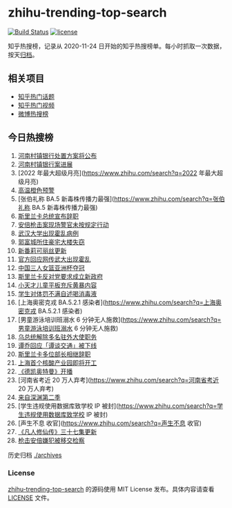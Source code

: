 # zhihu-trending-top-search

[![Build Status](https://github.com/justjavac/zhihu-trending-top-search/workflows/ci/badge.svg?branch=main)](https://github.com/justjavac/zhihu-trending-top-search/actions)
[![license](https://img.shields.io/github/license/justjavac/zhihu-trending-top-search)](https://github.com/justjavac/zhihu-trending-top-search/blob/main/LICENSE)

知乎热搜榜，记录从 2020-11-24 日开始的知乎热搜榜单。每小时抓取一次数据，按天[归档](./archives)。

## 相关项目

- [知乎热门话题](https://github.com/justjavac/zhihu-trending-hot-questions)
- [知乎热门视频](https://github.com/justjavac/zhihu-trending-hot-video)
- [微博热搜榜](https://github.com/justjavac/weibo-trending-hot-search)

## 今日热搜榜

<!-- BEGIN -->
<!-- 最后更新时间 Mon Jul 11 2022 21:34:51 GMT+0800 (China Standard Time) -->

1. [河南村镇银行处置方案将公布](https://www.zhihu.com/search?q=河南村镇银行处置方案将公布)
1. [河南村镇银行案进展](https://www.zhihu.com/search?q=河南村镇银行案进展)
1. [2022 年最大超级月亮](https://www.zhihu.com/search?q=2022 年最大超级月亮)
1. [高温橙色预警](https://www.zhihu.com/search?q=高温橙色预警)
1. [张伯礼称 BA.5 新毒株传播力最强](https://www.zhihu.com/search?q=张伯礼称 BA.5 新毒株传播力最强)
1. [斯里兰卡总统宣布辞职](https://www.zhihu.com/search?q=斯里兰卡总统宣布辞职)
1. [安倍枪击案现场警官未按规定行动](https://www.zhihu.com/search?q=安倍枪击案现场警官未按规定行动)
1. [武汉大学出现霍乱病例](https://www.zhihu.com/search?q=武汉大学出现霍乱病例)
1. [郭富城所住豪宅大楼失窃](https://www.zhihu.com/search?q=郭富城所住豪宅大楼失窃)
1. [新番莉可丽丝更新](https://www.zhihu.com/search?q=新番莉可丽丝更新)
1. [官方回应网传武大出现霍乱](https://www.zhihu.com/search?q=官方回应网传武大出现霍乱)
1. [中国三人女篮亚洲杯夺冠](https://www.zhihu.com/search?q=中国三人女篮亚洲杯夺冠)
1. [斯里兰卡反对党要求成立新政府](https://www.zhihu.com/search?q=斯里兰卡反对党要求成立新政府)
1. [小天才儿童平板充斥黄暴内容](https://www.zhihu.com/search?q=小天才儿童平板充斥黄暴内容)
1. [学生对体罚不满自述喝消毒液](https://www.zhihu.com/search?q=学生对体罚不满自述喝消毒液)
1. [上海奥密克戎 BA.5.2.1 感染者](https://www.zhihu.com/search?q=上海奥密克戎 BA.5.2.1 感染者)
1. [男童游泳培训班溺水 6 分钟无人施救](https://www.zhihu.com/search?q=男童游泳培训班溺水 6 分钟无人施救)
1. [乌总统解除多名驻外大使职务](https://www.zhihu.com/search?q=乌总统解除多名驻外大使职务)
1. [谭乔回应「谭谈交通」被下线](https://www.zhihu.com/search?q=谭乔回应「谭谈交通」被下线)
1. [斯里兰卡多位部长相继辞职](https://www.zhihu.com/search?q=斯里兰卡多位部长相继辞职)
1. [上海首个核酸产业园即将开工](https://www.zhihu.com/search?q=上海首个核酸产业园即将开工)
1. [《德凯奥特曼》开播](https://www.zhihu.com/search?q=《德凯奥特曼》开播)
1. [河南省考近 20 万人弃考](https://www.zhihu.com/search?q=河南省考近 20 万人弃考)
1. [来自深渊第二季](https://www.zhihu.com/search?q=来自深渊第二季)
1. [学生违规使用数据库致学校 IP 被封](https://www.zhihu.com/search?q=学生违规使用数据库致学校 IP 被封)
1. [声生不息 收官](https://www.zhihu.com/search?q=声生不息 收官)
1. [《凡人修仙传》三十七集更新](https://www.zhihu.com/search?q=《凡人修仙传》三十七集更新)
1. [枪击安倍嫌犯被移交检察](https://www.zhihu.com/search?q=枪击安倍嫌犯被移交检察)

<!-- END -->

历史归档 [./archives](./archives)

### License

[zhihu-trending-top-search](https://github.com/justjavac/zhihu-trending-top-search)
的源码使用 MIT License 发布。具体内容请查看 [LICENSE](./LICENSE) 文件。

